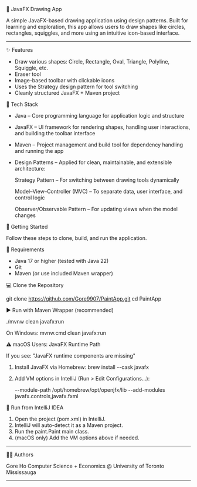 🎨 JavaFX Drawing App

A simple JavaFX-based drawing application using design patterns. Built for learning and exploration, this app allows users to draw shapes like circles, rectangles, squiggles, and more using an intuitive icon-based interface.

---

✨ Features

- Draw various shapes: Circle, Rectangle, Oval, Triangle, Polyline, Squiggle, etc.
- Eraser tool
- Image-based toolbar with clickable icons
- Uses the Strategy design pattern for tool switching
- Cleanly structured JavaFX + Maven project

🧰 Tech Stack

- Java – Core programming language for application logic and structure

- JavaFX – UI framework for rendering shapes, handling user interactions, and building the toolbar interface

- Maven – Project management and build tool for dependency handling and running the app

- Design Patterns – Applied for clean, maintainable, and extensible architecture:

   Strategy Pattern – For switching between drawing tools dynamically

   Model–View–Controller (MVC) – To separate data, user interface, and control logic

   Observer/Observable Pattern – For updating views when the model changes

🚀 Getting Started

Follow these steps to clone, build, and run the application.

🧾 Requirements

- Java 17 or higher (tested with Java 22)
- Git
- Maven (or use included Maven wrapper)

💻 Clone the Repository

git clone https://github.com/Gore9907/PaintApp.git
cd PaintApp

▶️ Run with Maven Wrapper (recommended)

./mvnw clean javafx:run

On Windows:
mvnw.cmd clean javafx:run

⚠️ macOS Users: JavaFX Runtime Path

If you see: "JavaFX runtime components are missing"

1. Install JavaFX via Homebrew:
   brew install --cask javafx

2. Add VM options in IntelliJ (Run > Edit Configurations...):

   --module-path /opt/homebrew/opt/openjfx/lib --add-modules javafx.controls,javafx.fxml

🧪 Run from IntelliJ IDEA

1. Open the project (pom.xml) in IntelliJ.
2. IntelliJ will auto-detect it as a Maven project.
3. Run the paint.Paint main class.
4. (macOS only) Add the VM options above if needed.

---

👨‍💻 Authors

Gore Ho 
Computer Science + Economics @ University of Toronto Mississauga

---
